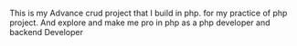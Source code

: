 This is my Advance crud project that I build in php. for my practice of php project. And explore and make me pro in php as a php developer and backend Developer
